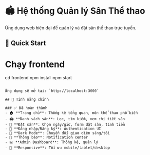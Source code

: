 # 🏟️ Hệ thống Quản lý Sân Thể thao

Ứng dụng web hiện đại để quản lý và đặt sân thể thao trực tuyến.

## 🚀 Quick Start

# Chạy frontend
cd frontend
npm install
npm start
```

Ứng dụng sẽ mở tại: `http://localhost:3000`

## 📱 Tính năng chính

### ✅ Đã hoàn thành
- 🏠 **Trang chủ**: Thống kê tổng quan, môn thể thao phổ biến
- 🏟️ **Danh sách sân**: Lọc, tìm kiếm, xem chi tiết sân
- 📅 **Đặt sân**: Chọn ngày/giờ, form đặt sân, tính tiền
- 👤 **Đăng nhập/Đăng ký**: Authentication UI
- 🌙 **Dark Mode**: Chuyển đổi giao diện sáng/tối
- 🔔 **Thông báo**: Notification center
- 📊 **Admin Dashboard**: Thống kê, quản lý
- 📱 **Responsive**: Tối ưu mobile/tablet/desktop
